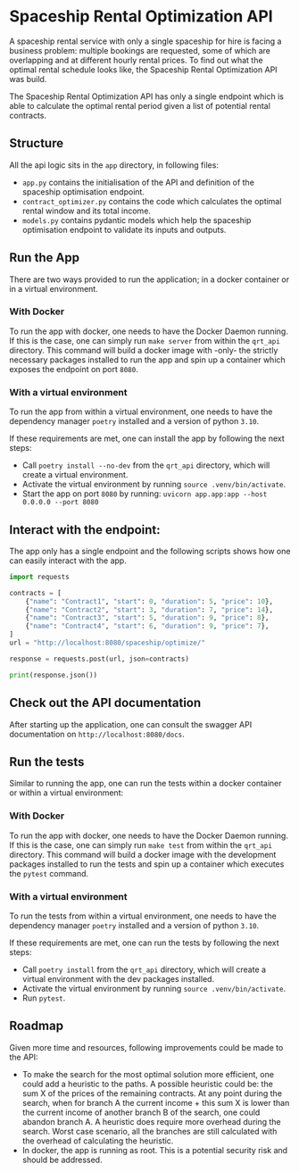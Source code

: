 # Spaceship Rental Optimization API

A spaceship rental service with only a single spaceship for hire is facing a business 
problem: multiple bookings are requested, some of which are overlapping and at different
hourly rental prices. To find out what the optimal rental schedule looks like, the 
Spaceship Rental Optimization API was build. 

The Spaceship Rental Optimization API has only a single endpoint which is able 
to calculate the optimal rental period given a list of potential rental contracts.

## Structure

All the api logic sits in the `app` directory, in following files: 

- `app.py` contains the initialisation of the API and definition of the spaceship 
optimisation endpoint. 
- `contract_optimizer.py` contains the code which calculates the optimal rental window
and its total income.
- `models.py` contains pydantic models which help the spaceship optimisation endpoint
to validate its inputs and outputs.

## Run the App

There are two ways provided to run the application; in a docker container or in a 
virtual environment.

### With Docker

To run the app with docker, one needs to have the Docker Daemon running. If this is
the case, one can simply run `make server` from within the `qrt_api` directory. This 
command will build a docker image with -only- the strictly necessary packages installed
to run the app and spin up a container which exposes the endpoint on port `8080`.

### With a virtual environment

To run the app from within a virtual environment, one needs to have the dependency
manager `poetry` installed and a version of python `3.10`. 

If these requirements are met, one can install the app by following the next steps:

- Call `poetry install --no-dev` from the `qrt_api` directory, which will create a 
virtual environment.
- Activate the virtual environment by running `source .venv/bin/activate`.
- Start the app on port `8080` by running: `uvicorn app.app:app --host 0.0.0.0 --port 8080`

## Interact with the endpoint:

The app only has a single endpoint and the following scripts shows how one can easily
interact with the app. 

```python
import requests

contracts = [
    {"name": "Contract1", "start": 0, "duration": 5, "price": 10},
    {"name": "Contract2", "start": 3, "duration": 7, "price": 14},
    {"name": "Contract3", "start": 5, "duration": 9, "price": 8},
    {"name": "Contract4", "start": 6, "duration": 9, "price": 7},
]
url = "http://localhost:8080/spaceship/optimize/"

response = requests.post(url, json=contracts)

print(response.json())

```

## Check out the API documentation

After starting up the application, one can consult the swagger API documentation 
on `http://localhost:8080/docs`.

## Run the tests

Similar to running the app, one can run the tests within a docker container or within
a virtual environment: 

### With Docker

To run the app with docker, one needs to have the Docker Daemon running. If this is
the case, one can simply run `make test` from within the `qrt_api` directory. This 
command will build a docker image with the development packages installed
to run the tests and spin up a container which executes the `pytest` command. 

### With a virtual environment

To run the tests from within a virtual environment, one needs to have the dependency
manager `poetry` installed and a version of python `3.10`. 

If these requirements are met, one can run the tests by following the next steps:

- Call `poetry install` from the `qrt_api` directory, which will create a 
virtual environment with the dev packages installed. 
- Activate the virtual environment by running `source .venv/bin/activate`.
- Run `pytest`.

## Roadmap

Given more time and resources, following improvements could be made to the API:

- To make the search for the most optimal solution more efficient, one could
add a heuristic to the paths. A possible heuristic could be: the sum X of the prices 
of the remaining contracts. At any point during the search, when for branch A the 
current income + this sum X is lower than the current income of another branch B of 
the search, one could abandon branch A. A heuristic does require more overhead during 
the search. Worst case scenario, all the branches are still calculated with the 
overhead of calculating the heuristic. 
- In docker, the app is running as root. This is a potential security risk and should 
be addressed. 
